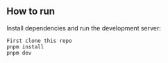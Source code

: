 ## How to run

Install dependencies and run the development server:
```sh-session
First clone this repo
pnpm install
pnpm dev
```

